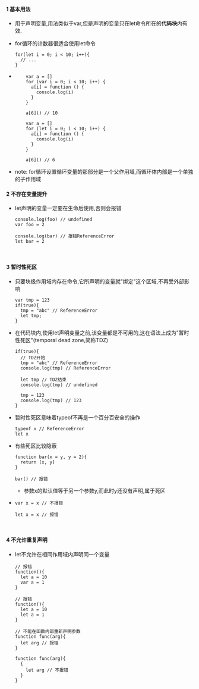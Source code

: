 #### 1 基本用法

* 用于声明变量,用法类似于var,但是声明的变量只在let命令所在的**代码块**内有效.


* for循环的计数器很适合使用let命令

  ```
  for(let i = 0; i < 10; i++){
    // ...
  }
  ```


* ```
      var a = []
      for (var i = 0; i < 10; i++) {
        a[i] = function () {
          console.log(i)
        }
      }

      a[6]() // 10
  ```

  ```
      var a = []
      for (let i = 0; i < 10; i++) {
        a[i] = function () {
          console.log(i)
        }
      }

      a[6]() // 6
  ```


* note: for循环设置循环变量的那部分是一个父作用域,而循环体内部是一个单独的子作用域



#### 2 不存在变量提升

* let声明的变量一定要在生命后使用,否则会报错

  ```
  console.log(foo) // undefined
  var foo = 2

  console.log(bar) // 报错ReferenceError
  let bar = 2
  ```

  ​

#### 3 暂时性死区

* 只要块级作用域内存在命令,它所声明的变量就"绑定"这个区域,不再受外部影响

  ```
  var tmp = 123
  if(true){
    tmp = "abc" // ReferenceError
    let tmp;
  }
  ```


* 在代码块内,使用let声明变量之前,该变量都是不可用的,这在语法上成为"暂时性死区"(temporal dead zone,简称TDZ)

  ```
  if(true){
    // TDZ开始
    tmp = "abc" // ReferenceError
    console.log(tmp) // ReferenceError
    
    let tmp // TDZ结束
    console.log(tmp) // undefined
    
    tmp = 123
    console.log(tmp) // 123
  }
  ```


* 暂时性死区意味着typeof不再是一个百分百安全的操作

  ```
  typeof x // ReferenceError
  let x
  ```

* 有些死区比较隐蔽

  ```
  function bar(x = y, y = 2){
    return [x, y]
  }

  bar() // 报错
  ```

  * 参数x的默认值等于另一个参数y,而此时y还没有声明,属于死区


* ```
  var x = x // 不报错

  let x = x // 报错
  ```

  ​

#### 4 不允许重复声明

* let不允许在相同作用域内声明同一个变量

  ```
  // 报错
  function(){
    let a = 10
    var a = 1
  }

  // 报错
  function(){
    let a = 10
    let a = 1
  }

  // 不能在函数内部重新声明参数
  function func(arg){
    let arg // 报错
  }

  function func(arg){
  	{
  	  let arg // 不报错
  	}
  }
  ```

  ​